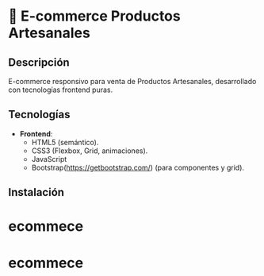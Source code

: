 # 🛒 E-commerce  Productos Artesanales

## Descripción  
E-commerce responsivo para venta de Productos Artesanales, desarrollado con tecnologías frontend puras.  

## Tecnologías  
- **Frontend**:  
  - HTML5 (semántico).  
  - CSS3 (Flexbox, Grid, animaciones).  
  - JavaScript 
  - Bootstrap(https://getbootstrap.com/) (para componentes y grid).  



## Instalación  
# ecommece
# ecommece
